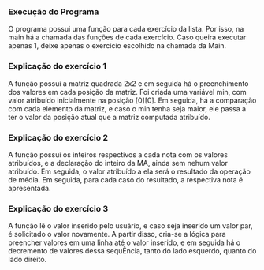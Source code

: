 ### Execução do Programa
O programa possui uma função para cada exercício da lista. Por isso, na main há a chamada das funções de cada exercício. Caso queira executar apenas 1, deixe apenas o exercício escolhido na chamada da Main.

### Explicação do exercício 1
A função possui a matriz quadrada 2x2 e em seguida há o preenchimento dos valores em cada posição da matriz. Foi criada uma variável min, com valor 
atribuído inicialmente na posição [0][0]. Em seguida, há a comparação com cada elemento da matriz, e caso o min tenha seja maior, ele passa a ter o valor da posição 
atual que a matriz computada atribuído.

### Explicação do exercício 2
A função possui os inteiros respectivos a cada nota com os valores atribuídos, e a declaração do inteiro da MA, ainda sem nehum valor atribuído. Em seguida, o valor atribuído a ela será o resultado da operação de média. Em seguida, para cada caso do resultado, a respectiva nota é apresentada. 

### Explicação do exercício 3
A função lê o valor inserido pelo usuário, e caso seja inserido um valor par, é solicitado o valor novamente. A partir disso, cria-se a lógica para preencher valores em uma linha até o valor inserido, e em seguida há o decremento de valores dessa sequÊncia, tanto do lado esquerdo, quanto do lado direito.

